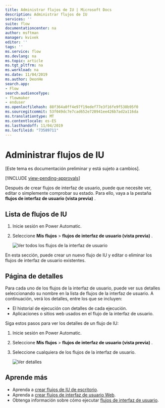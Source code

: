 ```yaml
---
title: Administrar flujos de IU | Microsoft Docs
description: Administrar flujos de IU
services: ''
suite: flow
documentationcenter: na
author: msftman
manager: kvivek
editor: ''
tags: ''
ms.service: flow
ms.devlang: na
ms.topic: article
ms.tgt_pltfrm: na
ms.workload: na
ms.date: 11/04/2019
ms.author: DeonHe
search.app:
- Flow
search.audienceType:
- flowmaker
- enduser
ms.openlocfilehash: 88f364a0ff4e97f19edef77e3f16fe9f538b95f0
ms.sourcegitcommit: 53f049dc7e7cad652e728941ee426b7ad2a116da
ms.translationtype: MT
ms.contentlocale: es-ES
ms.lasthandoff: 11/04/2019
ms.locfileid: "73589711"
---
```

# <a name="manage-ui-flows"></a>Administrar flujos de IU

[Este tema es documentación preliminar y está sujeto a cambios].

[!INCLUDE [view-pending-approvals](../includes/cc-rebrand.md)]

Después de crear flujos de interfaz de usuario, puede que necesite ver, editar o simplemente comprobar su estado. Para ello, vaya a la pestaña **flujos de interfaz de usuario (vista previa)** .

## <a name="list-of-ui-flows"></a>Lista de flujos de IU

1. Inicie sesión en Power Automatic.
1. Seleccione **Mis flujos** > **flujos de interfaz de usuario (vista previa)** .

   ![Ver todos los flujos de la interfaz de usuario](../media/manage-ui-flows/view-all.png "Ver todos los flujos de la interfaz de usuario")

En esta sección, puede crear un nuevo flujo de IU y editar o eliminar los flujos de interfaz de usuario existentes.

## <a name="details-page"></a>Página de detalles

Para cada uno de los flujos de la interfaz de usuario, puede ver sus detalles seleccionando su nombre en la lista de flujos de la interfaz de usuario. A continuación, verá los detalles, entre los que se incluyen:

-   El historial de ejecución con detalles de cada ejecución.
-   Aplicaciones o sitios web usados en el flujo de la interfaz de usuario.

Siga estos pasos para ver los detalles de un flujo de IU:

1. Inicie sesión en Power Automatic.
1. Seleccione **Mis flujos** > **flujos de interfaz de usuario (vista previa)** .
1. Seleccione cualquiera de los flujos de la interfaz de usuario.

   ![Ver detalles](../media/manage-ui-flows/view-details.png "Ver detalles")

## <a name="learn-more"></a>Aprende más

- Aprenda a [crear flujos de IU de escritorio](create-desktop.md).
- Aprenda a [crear flujos de interfaz de usuario Web](create-web.md).
- Obtenga información sobre cómo ejecutar [flujos de interfaz de usuario](run-ui-flow.md).
